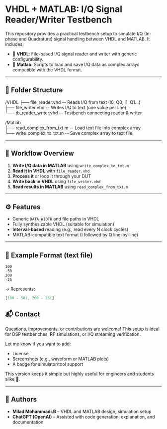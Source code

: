 # VHDL + MATLAB: I/Q Signal Reader/Writer Testbench

This repository provides a practical testbench setup to simulate I/Q (In-phase and Quadrature) signal handling between VHDL and MATLAB. It includes:

- 📂 **VHDL**: File-based I/Q signal reader and writer with generic configurability.
- 📂 **Matlab**: Scripts to load and save I/Q data as complex arrays compatible with the VHDL format.

---

## 📁 Folder Structure

/VHDL
├── file_reader.vhd -- Reads I/Q from text (I0, Q0, I1, Q1...)  
├── file_writer.vhd -- Writes I/Q to text (one value per line)  
└── tb_reader_writer.vhd -- Testbench connecting reader & writer  
  
/Matlab  
├── read_complex_from_txt.m -- Load text file into complex array  
└── write_complex_to_txt.m -- Save complex array to text file  

---

## 🔄 Workflow Overview

1. **Write I/Q data in MATLAB** using `write_complex_to_txt.m`
2. **Read it in VHDL** with `file_reader.vhd`
3. **Process it** or loop it through your DUT
4. **Write back in VHDL** using `file_writer.vhd`
5. **Read results in MATLAB** using `read_complex_from_txt.m`

---

## ⚙️ Features

- Generic `DATA_WIDTH` and file paths in VHDL
- Fully synthesizable VHDL (suitable for simulation)
- **Interval-based** reading (e.g., read every N clock cycles)
- MATLAB-compatible text format (I followed by Q line-by-line)

---

## 📌 Example Format (text file)
```
100
-50
200
-25
```

→ Represents:
```matlab
[100 - 50i, 200 - 25i]  
```

## 📬 Contact  
Questions, improvements, or contributions are welcome! This setup is ideal for DSP testbenches, RF simulations, or I/Q streaming verification.

  
Let me know if you want to add:
- License
- Screenshots (e.g., waveform or MATLAB plots)
- A badge for simulator/tool support

This version keeps it simple but highly useful for engineers and students alike 🚀.
  
---

## 👤 Authors

- **Milad Mohammadi.B** – VHDL and MATLAB design, simulation setup  
- **ChatGPT (OpenAI)** – Assisted with code generation, explanation, and documentation  

